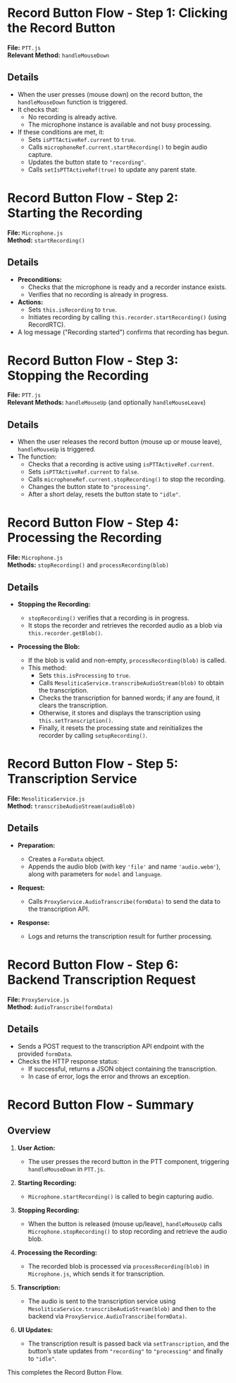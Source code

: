 # Record Button Flow - Step 1: Clicking the Record Button

**File:** `PTT.js`  
**Relevant Method:** `handleMouseDown`

## Details

- When the user presses (mouse down) on the record button, the `handleMouseDown` function is triggered.
- It checks that:
    - No recording is already active.
    - The microphone instance is available and not busy processing.
- If these conditions are met, it:
    - Sets `isPTTActiveRef.current` to `true`.
    - Calls `microphoneRef.current.startRecording()` to begin audio capture.
    - Updates the button state to `"recording"`.
    - Calls `setIsPTTActiveRef(true)` to update any parent state.

# Record Button Flow - Step 2: Starting the Recording

**File:** `Microphone.js`  
**Method:** `startRecording()`

## Details

- **Preconditions:**
    - Checks that the microphone is ready and a recorder instance exists.
    - Verifies that no recording is already in progress.
- **Actions:**
    - Sets `this.isRecording` to `true`.
    - Initiates recording by calling `this.recorder.startRecording()` (using RecordRTC).
- A log message ("Recording started") confirms that recording has begun.


# Record Button Flow - Step 3: Stopping the Recording

**File:** `PTT.js`  
**Relevant Methods:** `handleMouseUp` (and optionally `handleMouseLeave`)

## Details

- When the user releases the record button (mouse up or mouse leave), `handleMouseUp` is triggered.
- The function:
    - Checks that a recording is active using `isPTTActiveRef.current`.
    - Sets `isPTTActiveRef.current` to `false`.
    - Calls `microphoneRef.current.stopRecording()` to stop the recording.
    - Changes the button state to `"processing"`.
    - After a short delay, resets the button state to `"idle"`.

# Record Button Flow - Step 4: Processing the Recording

**File:** `Microphone.js`  
**Methods:** `stopRecording()` and `processRecording(blob)`

## Details

- **Stopping the Recording:**
    - `stopRecording()` verifies that a recording is in progress.
    - It stops the recorder and retrieves the recorded audio as a blob via `this.recorder.getBlob()`.

- **Processing the Blob:**
    - If the blob is valid and non-empty, `processRecording(blob)` is called.
    - This method:
        - Sets `this.isProcessing` to `true`.
        - Calls `MesoliticaService.transcribeAudioStream(blob)` to obtain the transcription.
        - Checks the transcription for banned words; if any are found, it clears the transcription.
        - Otherwise, it stores and displays the transcription using `this.setTranscription()`.
        - Finally, it resets the processing state and reinitializes the recorder by calling `setupRecording()`.

# Record Button Flow - Step 5: Transcription Service

**File:** `MesoliticaService.js`  
**Method:** `transcribeAudioStream(audioBlob)`

## Details

- **Preparation:**
    - Creates a `FormData` object.
    - Appends the audio blob (with key `'file'` and name `'audio.webm'`), along with parameters for `model` and `language`.

- **Request:**
    - Calls `ProxyService.AudioTranscribe(formData)` to send the data to the transcription API.

- **Response:**
    - Logs and returns the transcription result for further processing.

# Record Button Flow - Step 6: Backend Transcription Request

**File:** `ProxyService.js`  
**Method:** `AudioTranscribe(formData)`

## Details

- Sends a POST request to the transcription API endpoint with the provided `formData`.
- Checks the HTTP response status:
    - If successful, returns a JSON object containing the transcription.
    - In case of error, logs the error and throws an exception.

# Record Button Flow - Summary

## Overview

1. **User Action:**
    - The user presses the record button in the PTT component, triggering `handleMouseDown` in `PTT.js`.

2. **Starting Recording:**
    - `Microphone.startRecording()` is called to begin capturing audio.

3. **Stopping Recording:**
    - When the button is released (mouse up/leave), `handleMouseUp` calls `Microphone.stopRecording()` to stop recording and retrieve the audio blob.

4. **Processing the Recording:**
    - The recorded blob is processed via `processRecording(blob)` in `Microphone.js`, which sends it for transcription.

5. **Transcription:**
    - The audio is sent to the transcription service using `MesoliticaService.transcribeAudioStream(blob)` and then to the backend via `ProxyService.AudioTranscribe(formData)`.

6. **UI Updates:**
    - The transcription result is passed back via `setTranscription`, and the button’s state updates from `"recording"` to `"processing"` and finally to `"idle"`.

This completes the Record Button Flow.
